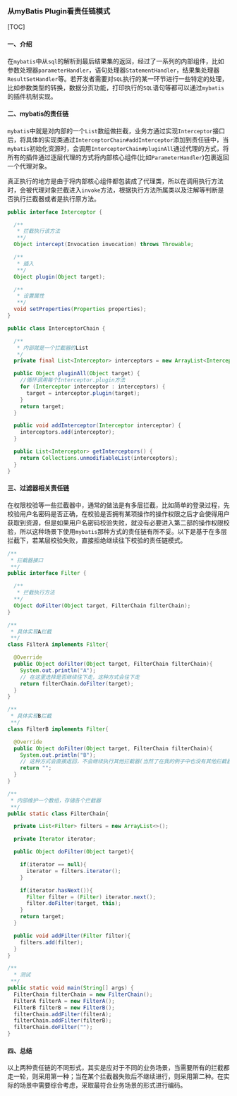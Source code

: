 ### 从myBatis Plugin看责任链模式

[TOC]

#### 一、介绍

​	在`mybatis`中从`sql`的解析到最后结果集的返回，经过了一系列的内部组件，比如参数处理器`parameterHandler`，语句处理器`StatementHandler`，结果集处理器`ResultSetHandler`等。若开发者需要对`SQL`执行的某一环节进行一些特定的处理，比如参数类型的转换，数据分页功能，打印执行的`SQL`语句等都可以通过`mybatis`的插件机制实现。

#### 二、mybatis的责任链

​	`mybatis`中就是对内部的一个`List`数组做拦截，业务方通过实现`Interceptor`接口后，将具体的实现类通过`InterceptorChain#addInterceptor`添加到责任链中，当`mybatis`初始化资源时，会调用`InterceptorChain#pluginAll`通过代理的方式，将所有的插件通过逐层代理的方式将内部核心组件(比如`ParameterHandler`)包裹返回一个代理对象。

​	真正执行的地方是由于将内部核心组件都包装成了代理类，所以在调用执行方法时，会被代理对象拦截进入`invoke`方法，根据执行方法所属类以及注解等判断是否执行拦截器或者是执行原方法。

```java
public interface Interceptor {

  /**
   * 拦截执行该方法
   **/
  Object intercept(Invocation invocation) throws Throwable;

  /**
   * 插入
   **/
  Object plugin(Object target);

  /**
   * 设置属性
   **/
  void setProperties(Properties properties);
}

public class InterceptorChain {

  /**
   * 内部就是一个拦截器的List
   */
  private final List<Interceptor> interceptors = new ArrayList<Interceptor>();

  public Object pluginAll(Object target) {
    //循环调用每个Interceptor.plugin方法
    for (Interceptor interceptor : interceptors) {
      target = interceptor.plugin(target);
    }
    return target;
  }

  public void addInterceptor(Interceptor interceptor) {
    interceptors.add(interceptor);
  }

  public List<Interceptor> getInterceptors() {
    return Collections.unmodifiableList(interceptors);
  }
}
```

#### 三、过滤器相关责任链

​	在权限校验等一些拦截器中，通常的做法是有多层拦截，比如简单的登录过程，先校验用户名密码是否正确，在校验是否拥有某项操作的操作权限之后才会使得用户获取到资源，但是如果用户名密码校验失败，就没有必要进入第二部的操作权限校验，所以这种场景下使用`mybatis`那种方式的责任链有所不妥。以下是基于在多层拦截下，若某层校验失败，直接拒绝继续往下校验的责任链模式。

```java
/**
 * 拦截器接口
 **/
public interface Filter {

  /**
   * 拦截执行方法
  **/
  Object doFilter(Object target, FilterChain filterChain);
}

/**
 * 具体实现A拦截
 **/
class FilterA implements Filter{

  @Override
  public Object doFilter(Object target, FilterChain filterChain){
    System.out.println("A");
    // 在这里选择是否继续往下走，这种方式会往下走
    return filterChain.doFilter(target);
  }
}

/**
 * 具体实现B拦截
 **/
class FilterB implements Filter{

  @Override
  public Object doFilter(Object target, FilterChain filterChain){
    System.out.println("B");
    // 这种方式会直接返回，不会继续执行其他拦截器(当然了在我的例子中也没有其他拦截器了)
    return "";
  }
}

/**
 * 内部维护一个数组，存储各个拦截器
 **/
public static class FilterChain{

  private List<Filter> filters = new ArrayList<>();

  private Iterator iterator;

  public Object doFilter(Object target){

    if(iterator == null){
      iterator = filters.iterator();
    }

    if(iterator.hasNext()){
      Filter filter = (Filter) iterator.next();
      filter.doFilter(target, this);
    }
    return target;
  }

  public void addFilter(Filter filter){
    filters.add(filter);
  }
}

/**
  * 测试
 **/
public static void main(String[] args) {
  FilterChain filterChain = new FilterChain();
  FilterA filterA = new FilterA();
  FilterB filterB = new FilterB();
  filterChain.addFilter(filterA);
  filterChain.addFilter(filterB);
  filterChain.doFilter("");
}
```

#### 四、总结

​	以上两种责任链的不同形式，其实是应对于不同的业务场景，当需要所有的拦截都走一轮，则采用第一种；当在某个拦截器失败后不继续进行，则采用第二种。在实际的场景中需要综合考虑，采取最符合业务场景的形式进行编码。

